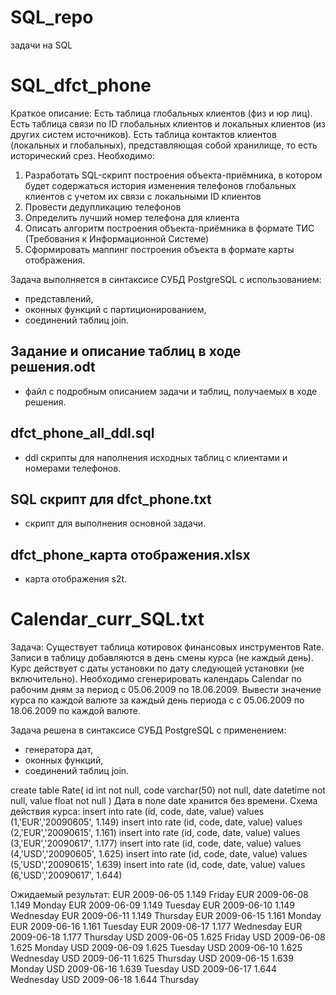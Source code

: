 # SQL_repo
задачи на SQL

# SQL_dfct_phone
Краткое описание:
Есть таблица глобальных клиентов (физ и юр лиц).
Есть таблица связи по ID глобальных клиентов и локальных клиентов (из других систем источников).
Есть таблица контактов клиентов (локальных и глобальных), представляющая собой хранилище, то есть исторический срез.
Необходимо:
  1) Разработать SQL-скрипт построения объекта-приёмника, в котором будет содержаться история изменения телефонов глобальных клиентов с учетом их связи с локальными ID клиентов
  2) Провести дедупликацию телефонов
  3) Определить лучший номер телефона для клиента
  4) Описать алгоритм построения объекта-приёмника в формате ТИС (Требования к Информационной Системе)
  5) Сформировать маппинг построения объекта в формате карты отображения.

Задача выполняется в синтаксисе СУБД PostgreSQL с использованием: 
- представлений,
- оконных функций с партиционированием,
- соединений таблиц join.

## Задание и описание таблиц в ходе решения.odt 
- файл с подробным описанием задачи и таблиц, получаемых в ходе решения.
## dfct_phone_all_ddl.sql 
- ddl скрипты для наполнения исходных таблиц с клиентами и номерами телефонов.
## SQL скрипт для dfct_phone.txt 
- скрипт для выполнения основной задачи.
## dfct_phone_карта отображения.xlsx 
- карта отображения s2t.

# Calendar_curr_SQL.txt
Задача: 
Существует таблица котировок финансовых инструментов Rate. Записи в таблицу добавляются в день смены курса (не каждый день).  Курс действует с даты установки по дату следующей установки (не включительно).
Необходимо сгенерировать календарь Calendar по рабочим дням за период c 05.06.2009 по 18.06.2009.
Вывести значение курса по каждой валюте за каждый день периода с c 05.06.2009 по 18.06.2009 по каждой валюте.

Задача решена в синтаксисе СУБД PostgreSQL с применением:
- генератора дат, 
- оконных функций,
- соединений таблиц join.

create table Rate( id int not null, code varchar(50) not null, date datetime not null, value float not null )
Дата в поле date хранится без времени.
Схема действия курса: insert into rate (id, code, date, value) values (1,'EUR','20090605', 1.149) insert into rate (id, code, date, value) values (2,'EUR','20090615', 1.161) insert into rate (id, code, date, value) values (3,'EUR','20090617', 1.177) insert into rate (id, code, date, value) values (4,'USD','20090605', 1.625) insert into rate (id, code, date, value) values (5,'USD','20090615', 1.639) insert into rate (id, code, date, value) values (6,'USD','20090617', 1.644)

Ожидаемый результат: EUR 2009-06-05 1.149 Friday EUR 2009-06-08 1.149 Monday EUR 2009-06-09 1.149 Tuesday EUR 2009-06-10 1.149 Wednesday EUR 2009-06-11 1.149 Thursday EUR 2009-06-15 1.161 Monday EUR 2009-06-16 1.161 Tuesday EUR 2009-06-17 1.177 Wednesday EUR 2009-06-18 1.177 Thursday USD 2009-06-05 1.625 Friday USD 2009-06-08 1.625 Monday USD 2009-06-09 1.625 Tuesday USD 2009-06-10 1.625 Wednesday USD 2009-06-11 1.625 Thursday USD 2009-06-15 1.639 Monday USD 2009-06-16 1.639 Tuesday USD 2009-06-17 1.644 Wednesday USD 2009-06-18 1.644 Thursday

